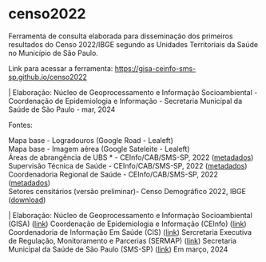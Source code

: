 # censo2022
Ferramenta de consulta elaborada para disseminação dos primeiros resultados do Censo 2022/IBGE segundo as Unidades Territoriais da Saúde no Município de São Paulo.

Link para acessar a ferramenta: https://gisa-ceinfo-sms-sp.github.io/censo2022

| Elaboração: Núcleo de Geoprocessamento e Informação Socioambiental - Coordenação de Epidemiologia e Informação - Secretaria Municipal da Saúde de São Paulo - mar, 2024

Fontes:

Mapa base - Logradouros (Google Road - Lealeft)  
Mapa base - Imagem aérea (Google Sateleite - Lealeft)  
Áreas de abrangência de UBS * - CEInfo/CAB/SMS-SP, 2022 (<a href="https://metadados.geosampa.prefeitura.sp.gov.br/geonetwork/srv/por/catalog.search;jsessionid=97985C810436B3A08D34D132D47895C7#/metadata/d35eff25-51f2-442e-963f-222e872c6deb">metadados</a>)  
Supervisão Técnica de Saúde - CEInfo/CAB/SMS-SP, 2022 (<a href="https://metadados.geosampa.prefeitura.sp.gov.br/geonetwork/srv/por/catalog.search;jsessionid=97985C810436B3A08D34D132D47895C7#/metadata/34114468-f478-4cf2-a44d-b0a80242edca">metadados</a>)  
Coordenadoria Regional de Saúde - CEInfo/CAB/SMS-SP, 2022 (<a href="https://metadados.geosampa.prefeitura.sp.gov.br/geonetwork/srv/por/catalog.search;jsessionid=97985C810436B3A08D34D132D47895C7#/metadata/2a4add4b-9247-45f7-aa86-351046774909">metadados</a>)  
Setores censitários (versão preliminar)- Censo Demográfico 2022, IBGE (<a href="https://www.ibge.gov.br/geociencias/organizacao-do-territorio/malhas-territoriais/26565-malhas-de-setores-censitarios-divisoes-intramunicipais.html?edicao=39501&t=acesso-ao-produto">download</a>)


| Elaboração:
Núcleo de Geoprocessamento e Informação Socioambiental (GISA) (<a href="https://www.prefeitura.sp.gov.br/cidade/secretarias/saude/epidemiologia_e_informacao/geoprocessamento_e_informacoes_socioambientais/">link</a>)
Coordenação de Epidemiologia e Informação (CEInfo) (<a href="https://www.prefeitura.sp.gov.br/cidade/secretarias/saude/epidemiologia_e_informacao/">link</a>)
Coordenadoria de Informação Em Saúde (CIS) (<a href="https://www.prefeitura.sp.gov.br/cidade/secretarias/saude/coordenadoria_de_informacao_em_saude/index.php">link</a>)
Sercretaria Executiva de Regulação, Monitoramento e Parcerias (SERMAP) (<a href="https://www.prefeitura.sp.gov.br/cidade/secretarias/saude/coordenadoria_de_informacao_em_saude/index.php">link</a>)
Secretaria Municipal da Saúde de São Paulo (SMS-SP) (<a href="[https://www.prefeitura.sp.gov.br/cidade/secretarias/saude/coordenadoria_de_informacao_em_saude/index.php](https://www.prefeitura.sp.gov.br/cidade/secretarias/saude/organizacao/quem_e_quem/index.php?p=4696)">link</a>)
Em março, 2024

